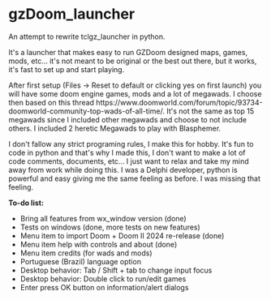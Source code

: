 # gzDoom_launcher
An attempt to rewrite tclgz_launcher in python. </br>
<p>
It's a launcher that makes easy to run GZDoom designed maps, games, mods, etc... it's not meant to be original or the best out there, but it works, it's fast to set up and start playing.
</p>
<p>
After first setup (Files -> Reset to default or clicking yes on first launch) you will have some doom engine games, mods and a lot of megawads. I choose then based on this thread https://www.doomworld.com/forum/topic/93734-doomworld-community-top-wads-of-all-time/. It's not the same as top 15 megawads since I included other megawads and choose to not include others. I included 2 heretic Megawads to play with Blasphemer.
</p>
<p>
I don't fallow any strict programing rules, I make this for hobby. It's fun to code in python and that's why I made this, I don't want to make a lot of code comments, documents, etc... I just want to relax and take my mind away from work while doing this. I was a Delphi developer, python is powerful and easy giving me the same feeling as before. I was missing that feeling.
</p>
<p>
<b>To-do list:</b>
<ul>
<li>Bring all features from wx_window version (done)</li>
<li>Tests on windows (done, more tests on new features)</li>
<li>Menu item to import Doom + Doom II 2024 re-release (done)</li>
<li>Menu item help with controls and about (done)</li>
<li>Menu item credits (for wads and mods) </li>
<li>Portuguese (Brazil) language option</li>
<li>Desktop behavior: Tab / Shift + tab to change input focus</li>
<li>Desktop behavior: Double click to run/edit games</li>
<li>Enter press OK button on information/alert dialogs</li>
</ul>

